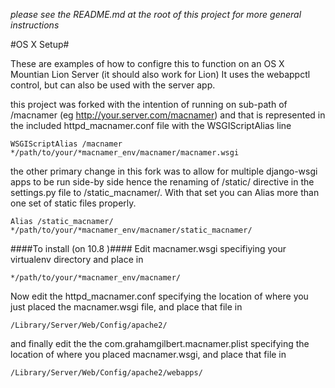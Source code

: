 *please see the README.md at the root of this project for more general instructions*

#OS X Setup#

These are examples of how to configre this to function on an OS X Mountian Lion Server (it should also work for Lion)
It uses the webappctl control, but can also be used with the server app.

this project was forked with the intention of running on sub-path of /macnamer (eg http://your.server.com/macnamer)
and that is represented in the included httpd_macnamer.conf file with the WSGIScriptAlias line

	WSGIScriptAlias /macnamer */path/to/your/*macnamer_env/macnamer/macnamer.wsgi


the other primary change in this fork was to allow for multiple django-wsgi apps to be run side-by side hence the renaming of /static/ directive in the settings.py file to /static_macnamer/.  With that set you can Alias more than one set of static files properly.

	Alias /static_macnamer/ */path/to/your/*macnamer_env/macnamer/static_macnamer/

####To install (on 10.8 )####
Edit macnamer.wsgi specifiying your virtualenv directory and place in 

	*/path/to/your/*macnamer_env/macnamer/

Now edit the httpd_macnamer.conf specifying the location of where you just placed the macnamer.wsgi file, and place that file in

	/Library/Server/Web/Config/apache2/

and finally edit the the com.grahamgilbert.macnamer.plist specifying the location of where you placed macnamer.wsgi, and place that file in

	/Library/Server/Web/Config/apache2/webapps/

